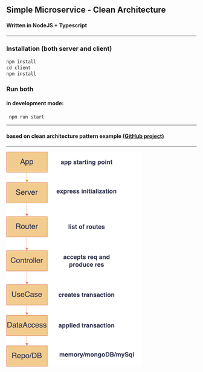 ## Simple Microservice - Clean Architecture

#### Written in NodeJS + Typescript

<hr />

### Installation (both server and client)
```
npm install
cd client
npm install
```

### Run both
#### in development mode:
```
 npm run start
```
<hr />

#### based on clean architecture pattern example [(GitHub project)](https://github.com/dev-mastery/comments-api)

<hr />

![diagram](diagrams/clean_arch.png)
